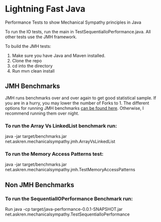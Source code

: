 # Lightning Fast Java
Performance Tests to show Mechanical Sympathy principles in Java

To run the IO tests, run the main in TestSequentialIoPerformance.java.  All other tests use the JMH framework.


To build the JMH tests:
1. Make sure you have Java and Maven installed.
2. Clone the repo
3. cd into the directory
4. Run mvn clean install

## JMH Benchmarks
JMH runs benchmarks over and over again to get good statistical sample.  If you are in a hurry, you may lower the number of Forks to 1.  The different options for running JMH benchmarks [can be found here](https://github.com/guozheng/jmh-tutorial/blob/master/README.md).  Otherwise, I recommend running them over night.

### To run the Array Vs LinkedList benchmark run:
java -jar target/benchmarks.jar net.askren.mechanicalsympathy.jmh.ArrayVsLinkedList


### To run the Memory Access Patterns test:
java -jar target/benchmarks.jar net.askren.mechanicalsympathy.jmh.TestMemoryAccessPatterns

## Non JMH Benchmarks
### To run the SequentialIOPerformance Benchmark run:
Run java -cp target/java-performance-0.0.1-SNAPSHOT.jar net.askren.mechanicalsympathy.TestSequentialIoPerformance

